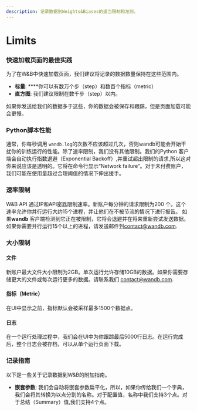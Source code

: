 ```yaml
---
description: 记录数据到Weights&Biases的适当限制和准则。
---
```


# Limits

### **快速加载页面的最佳实践**

为了在W&B中快速加载页面，我们建议将记录的数据数量保持在这些范围内。

* **标量**: ****你可以有数万个步（step）和数百个指标（metric）
* **直方图**: 我们建议限制在数千步（step）以内。

如果你发送给我们的数据多于这些，你的数据会被保存和跟踪，但是页面加载可能会更慢。

### **Python脚本性能**

 通常，你每秒调用 `wandb.log`的次数不应该超过几次，否则wandb可能会开始干扰你的训练运行的性能。除了速率限制，我们没有其他限制。我们的Python 客户端会自动执行指数退避（Exponential Backoff）,并重试超出限制的请求,所以这对你来说应该是透明的。它将在命令行显示“Network failure”。对于未付费账户，我们可能在使用量超过合理阈值的情况下伸出援手。

### **速率限制**

W&B API 通过IP和API密匙限制速率。新账户每分钟的请求限制为200 个。这个速率允许你并行运行大约15个进程，并让他们在不被节流的情况下进行报告。 如果**wandb** 客户端检测到它正在被限制，它将会退避并在将来重新尝试发送数据。如果你需要并行运行15个以上的进程，请发送邮件到[contact@wandb.com](mailto:contact@wandb.com).

### **大小限制**

####  **文件**

新账户最大文件大小限制为2GB。单次运行允许存储10GB的数据。如果你需要存储更大的文件或每次运行更多的数据。请联系我们 [contact@wandb.com](mailto:contact@wandb.com).

#### **指标（Metric）**

在UI中显示之前，指标默认会被采样最多1500个数据点。

#### **日志**

在一个运行处理过程中，我们会在UI中为你跟踪最后5000行日志。在运行完成后，整个日志会被存档，可以从单个运行页面下载。

### **记录指南**

以下是一些关于记录数据到W&B的附加指南。

* **嵌套参数**: 我们会自动将嵌套参数扁平化，所以，如果你传给我们一个字典，我们会将其转换为以点分割的名称。对于配置值，名称中我们支持3个点。对于总结（Summary）值,我们支持4个点。

